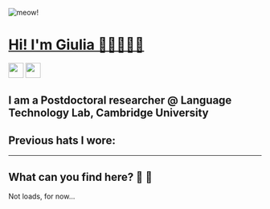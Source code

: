 ![meow! ](https://user-images.githubusercontent.com/33548935/138722810-8f823bcf-3f04-4745-8cc9-d1ebab13c514.gif)

# [Hi! I'm Giulia 👋🏼👩🏻‍💻][website]
[<img height="30" src="https://img.shields.io/badge/twitter-%231DA1F2.svg?&style=for-the-badge&logo=twitter&logoColor=white" />][twitter]
[<img height = '30' src = "https://img.shields.io/badge/LinkedIn-0077B5?style=for-the-badge&logo=linkedin&logoColor=white" />][linkedin]


[website]: https://www.turing.ac.uk/people/doctoral-students/giulia-occhini
[twitter]:https://twitter.com/GiuliaOcchini
[linkedin]: https://www.linkedin.com/in/giulia-occhini-7a21b8122/

## I am a Postdoctoral researcher @ Language Technology Lab, Cambridge University

## Previous hats I wore: 



---

## What can you find here? 🧐 🤔

Not loads, for now...
